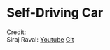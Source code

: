 # Self-Driving Car

Credit:<br/>
Siraj Raval:
[Youtube](https://www.youtube.com/watch?v=EaY5QiZwSP4 "How to Simulate a Self-Driving Car")
[Git](https://github.com/llSourcell/How_to_simulate_a_self_driving_car)